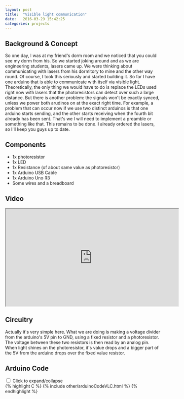 ```yaml
---
layout: post
title:  "Visible light communication"
date:   2016-03-29 15:42:25
categories: projects
---
```

<h2>Background & Concept</h2>
So one day, I was at my friend's dorm room and we noticed that you could see my
dorm from his. So we started joking around and as we are engineering students, lasers came up.
We were thinking about communicating with lasers from his dormitory to mine and the
other way round. Of course, I took this seriously and started building it. So far
I have one arduino that is able to communicate with itself via visible light.
Theoretically, the only thing we would have to do is replace the LEDs used right now
with lasers that the photoresistors can detect over such a large distance. But
there is another problem: the signals won't be exactly synced, unless we power both
arudinos on at the exact right time. For example, a problem that can occur now if
we use two distinct arduinos is that one arduino starts sending, and the other starts receiving
when the fourth bit already has been sent. That's we I will need to implement a
preamble or something like that. This remains to be done. I already ordered the
lasers, so I'll keep you guys up to date.

<h2>Components</h2>
<ul>
<li>1x photoresistor</li>
<li>1x LED</li>
<li>1x Resistance (of about same value as photoresistor)</li>
<li>1x Arduino USB Cable</li>
<li>1x Arduino Uno R3</li>
<li>Some wires and a breadboard</li>
</ul>

<h2>Video</h2>
<iframe width="560" height="315" src="http://www.youtube.com/embed/U2LlwHkrC9s">
</iframe>

<h2>Circuitry</h2>
Actually it's very simple here. What we are doing is making a voltage divider from the
arduino's 5V pin to GND, using a fixed resistor and a photoresistor. The voltage between
these two resistors is then read by an analog pin.
<br>
When light shines on the photoresistor, it's value drops and a bigger part of the
5V from the arduino drops over the fixed value resistor.

<h2>Arduino Code</h2>

<div>
<input class="toggle-box" id="header1" type="checkbox" >
<label for="header1">Click to expand/collapse</label>
<div>
{% highlight C %}
{% include other/arduinoCodeVLC.html %}
{% endhighlight %}
</div>
</div>
